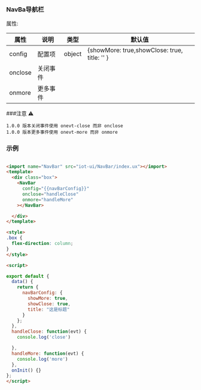 ### NavBa导航栏

属性:

| 属性  | 说明   |  类型 | 默认值  |
| -----| ---- | ---- | ---- |
|  config | 配置项| object | {showMore: true,showClose: true, title: '' } |
| onclose | 关闭事件 | | |
| onmore | 更多事件 | | |


###注意 ⚠️

```
1.0.0 版本关闭事件使用 onevt-close 而非 onclose
1.0.0 版本更多事件使用 onevt-more 而非 onmore

```

### 示例

``` html

<import name="NavBar" src="iot-ui/NavBar/index.ux"></import>
<template>
  <div class="box">
    <NavBar
      config="{{navBarConfig}}"
      onclose="handleClose"
      onmore="handleMore"
    ></NavBar>

  </div>
</template>

<style>
.box {
  flex-direction: column;
}
</style>

<script>

export default {
  data() {
    return {
      navBarConfig: {
        showMore: true,
        showClose: true,
        title: "这是标题"
      }
    };
  },
  handleClose: function(evt) {
    console.log('close')

  },
  handleMore: function(evt) {
    console.log('more')
  },
  onInit() {}
};
</script>


```